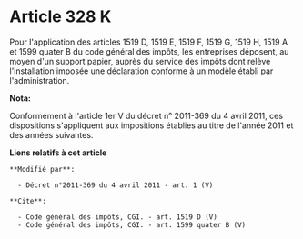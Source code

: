 # Article 328 K

Pour l'application des articles 1519 D, 1519 E, 1519 F, 1519 G, 1519 H, 1519 A et 1599 quater B du code général des impôts,
les entreprises déposent, au moyen d'un support papier, auprès du service des impôts dont relève l'installation imposée une
déclaration conforme à un modèle établi par l'administration.

**Nota:**

Conformément à l'article 1er V du décret n° 2011-369 du 4 avril 2011, ces dispositions s'appliquent aux impositions établies
au titre de l'année 2011 et des années suivantes.

**Liens relatifs à cet article**

	**Modifié par**:

	  - Décret n°2011-369 du 4 avril 2011 - art. 1 (V)

	**Cite**:

	  - Code général des impôts, CGI. - art. 1519 D (V)
	  - Code général des impôts, CGI. - art. 1599 quater B (V)
